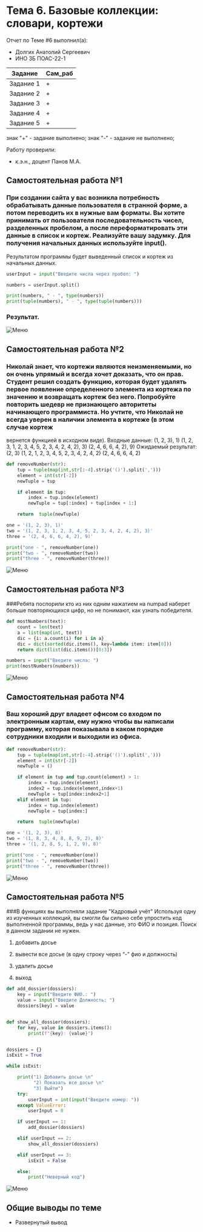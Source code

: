# Тема 6. Базовые коллекции: словари, кортежи
Отчет по Теме #6 выполнил(а):
- Долгих Анатолий Сергеевич
- ИНО ЗБ ПОАС-22-1

| Задание | Сам_раб |
| ------ | ------ |
| Задание 1 | + |
| Задание 2 | + |
| Задание 3 | + |
| Задание 4 | + |
| Задание 5 | + |

знак "+" - задание выполнено; знак "-" - задание не выполнено;

Работу проверили:
- к.э.н., доцент Панов М.А.

## Самостоятельная работа №1
### При создании сайта у вас возникла потребность обрабатывать данные пользователя в странной форме, а потом переводить их в нужные вам форматы. Вы хотите принимать от пользователя последовательность чисел, разделенных пробелом, а после переформатировать эти данные в список и кортеж. Реализуйте вашу задумку. Для получения начальных данных используйте input().
Результатом программы будет выведенный список и кортеж из начальных данных.


```python
userInput = input("Введите числа через пробел: ")

numbers = userInput.split()

print(numbers, " - ", type(numbers))
print(tuple(numbers), " - ", type(tuple(numbers)))

```
### Результат.
![Меню](https://github.com/SuslickSLS/-SoftwareEngineering/blob/%D0%A2%D0%B5%D0%BC%D0%B0_6/Image/1.png)


  
## Самостоятельная работа №2
### Николай знает, что кортежи являются неизменяемыми, но он очень упрямый и всегда хочет доказать, что он прав. Студент решил создать функцию, которая будет удалять первое появление определенного элемента из кортежа по значению и возвращать кортеж без него. Попробуйте повторить шедевр не признающего авторитеты начинающего программиста. Но учтите, что Николай не всегда уверен в наличии элемента в кортеже (в этом случае кортеж
вернется функцией в исходном виде).
Входные данные:
(1, 2, 3), 1)
(1, 2, 3, 1, 2, 3, 4, 5, 2, 3, 4, 2, 4, 2), 3)
(2, 4, 6, 6, 4, 2), 9)
Ожидаемый результат:
(2, 3)
(1, 2, 1, 2, 3, 4, 5, 2, 3, 4, 2, 4, 2)
(2, 4, 6, 6, 4, 2)

```python
def removeNumber(str):
    tup = tuple(map(int,str[:-4].strip('()').split(',')))
    element = int(str[-2])
    newTuple = tup

    if element in tup:
        index = tup.index(element)
        newTuple = tup[:index] + tup[index + 1:]

    return  tuple(newTuple)

one = '(1, 2, 3), 1)'
two = '(1, 2, 3, 1, 2, 3, 4, 5, 2, 3, 4, 2, 4, 2), 3)'
three = '(2, 4, 6, 6, 4, 2), 9)'

print("one - ", removeNumber(one))
print("two - ", removeNumber(two))
print("three - ", removeNumber(three))
```
![Меню](https://github.com/SuslickSLS/-SoftwareEngineering/blob/%D0%A2%D0%B5%D0%BC%D0%B0_6/Image/2.png)

  
## Самостоятельная работа №3
###Ребята поспорили кто из них одним нажатием на numpad наберет больше повторяющихся цифр, но не понимают, как узнать победителя.

```python
def mostNumbers(text):
    count = len(text)
    a = list(map(int, text))
    dic = {i: a.count(i) for i in a}
    dic = dict(sorted(dic.items(), key=lambda item: item[0]))
    return dict(list(dic.items())[0:3])

numbers = input("Введите числа: ")
print(mostNumbers(numbers))
```
![Меню](https://github.com/SuslickSLS/-SoftwareEngineering/blob/%D0%A2%D0%B5%D0%BC%D0%B0_6/Image/3.png)

  
## Самостоятельная работа №4
### Ваш хороший друг владеет офисом со входом по электронным картам, ему нужно чтобы вы написали программу, которая показывала в каком порядке сотрудники входили и выходили из офиса.
```python
def removeNumber(str):
    tup = tuple(map(int,str[:-4].strip('()').split(',')))
    element = int(str[-2])
    newTuple = ()

    if element in tup and tup.count(element) > 1:
        index = tup.index(element)
        index2 = tup.index(element,index+1)
        newTuple = tup[index:index2+1]
    elif element in tup:
        index = tup.index(element)
        newTuple = tup[index:]

    return  tuple(newTuple)

one = '(1, 2, 3), 8)'
two = '(1, 8, 3, 4, 8, 8, 9, 2), 8)'
three = '(1, 2, 8, 5, 1, 2, 9), 8)'

print("one - ", removeNumber(one))
print("two - ", removeNumber(two))
print("three - ", removeNumber(three))

```
![Меню](https://github.com/SuslickSLS/-SoftwareEngineering/blob/%D0%A2%D0%B5%D0%BC%D0%B0_6/Image/4.png)
  
## Самостоятельная работа №5
###В функциях вы выполняли задание "Кадровый учёт"
Используя одну из изученных коллекций, вы смогли бы сильно себе упростить код выполненной программы, ведь у нас данные, это ФИО и позиция.
Поиск в данном задании не нужен.

1) добавить досье

2) вывести все досье (в одну строку через “-” фио и должность)

3) удалить досье

4) выход

```python
def add_dossier(dossiers):
    key = input("Введите ФИО.: ")
    value = input("Введите Должность: ")
    dossiers[key] = value


def show_all_dossier(dossiers):
    for key, value in dossiers.items():
        print(f"{key}: {value}")


dossiers = {}
isExit = True

while isExit:

    print("1) Добавить досье \n"
          "2) Показать все досье \n"
          "3) Выйти")
    try:
        userInput = int(input("Введите номер: "))
    except ValueError:
        userInput = 0

    if userInput == 1:
        add_dossier(dossiers)

    elif userInput == 2:
        show_all_dossier(dossiers)

    elif userInput == 3:
        isExit = False

    else:
        print("Неверный код")

```
![Меню](https://github.com/SuslickSLS/-SoftwareEngineering/blob/%D0%A2%D0%B5%D0%BC%D0%B0_6/Image/5.png)

## Общие выводы по теме
- Развернутый вывод
